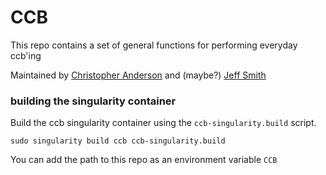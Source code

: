 # CCB
This repo contains a set of general functions for performing everyday ccb'ing

Maintained by [Christopher Anderson](mailto:cbanders@stanford.edu) and (maybe?) [Jeff Smith](mailto:jrsmith7@stanford.edu)

### building the singularity container
Build the ccb singularity container using the `ccb-singularity.build` script.

```
sudo singularity build ccb ccb-singularity.build
```

You can add the path to this repo as an environment variable `CCB`